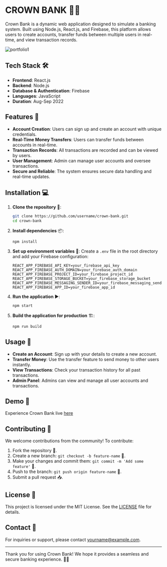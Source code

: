 # CROWN BANK 💼🏦

Crown Bank is a dynamic web application designed to simulate a banking system. Built using Node.js, React.js, and Firebase, this platform allows users to create accounts, transfer funds between multiple users in real-time, and view transaction records.

![portfolio1](https://github.com/user-attachments/assets/71d31820-d341-4ca1-81c9-654970efdfd5)


## Tech Stack 🛠️

- **Frontend**: React.js
- **Backend**: Node.js
- **Database & Authentication**: Firebase
- **Languages**: JavaScript
- **Duration**: Aug-Sep 2022

## Features 🌟

- **Account Creation**: Users can sign up and create an account with unique credentials.
- **Real-Time Money Transfers**: Users can transfer funds between accounts in real-time.
- **Transaction Records**: All transactions are recorded and can be viewed by users.
- **User Management**: Admin can manage user accounts and oversee transactions.
- **Secure and Reliable**: The system ensures secure data handling and real-time updates.

## Installation 💻

1. **Clone the repository** 🐙:
   ```bash
   git clone https://github.com/username/crown-bank.git
   cd crown-bank
   ```

2. **Install dependencies** 📦:
   ```bash
   npm install
   ```

3. **Set up environment variables** 🔑:
   Create a `.env` file in the root directory and add your Firebase configuration:
   ```
   REACT_APP_FIREBASE_API_KEY=your_firebase_api_key
   REACT_APP_FIREBASE_AUTH_DOMAIN=your_firebase_auth_domain
   REACT_APP_FIREBASE_PROJECT_ID=your_firebase_project_id
   REACT_APP_FIREBASE_STORAGE_BUCKET=your_firebase_storage_bucket
   REACT_APP_FIREBASE_MESSAGING_SENDER_ID=your_firebase_messaging_sender_id
   REACT_APP_FIREBASE_APP_ID=your_firebase_app_id
   ```

4. **Run the application** ▶️:
   ```bash
   npm start
   ```

5. **Build the application for production** 🏗️:
   ```bash
   npm run build
   ```

## Usage 🚀

- **Create an Account**: Sign up with your details to create a new account.
- **Transfer Money**: Use the transfer feature to send money to other users instantly.
- **View Transactions**: Check your transaction history for all past transactions.
- **Admin Panel**: Admins can view and manage all user accounts and transactions.

## Demo 🌟

Experience Crown Bank live [here](https://crown-bank-grip.netlify.app/)

## Contributing 🤝

We welcome contributions from the community! To contribute:

1. Fork the repository 🍴.
2. Create a new branch: `git checkout -b feature-name` 🌿.
3. Make your changes and commit them: `git commit -m 'Add some feature'` 💬.
4. Push to the branch: `git push origin feature-name` 🚀.
5. Submit a pull request 📥.

## License 📄

This project is licensed under the MIT License. See the [LICENSE](LICENSE) file for details.

## Contact 📧

For inquiries or support, please contact [yourname@example.com](mailto:yourname@example.com).

---

Thank you for using Crown Bank! We hope it provides a seamless and secure banking experience. 💼🏦
